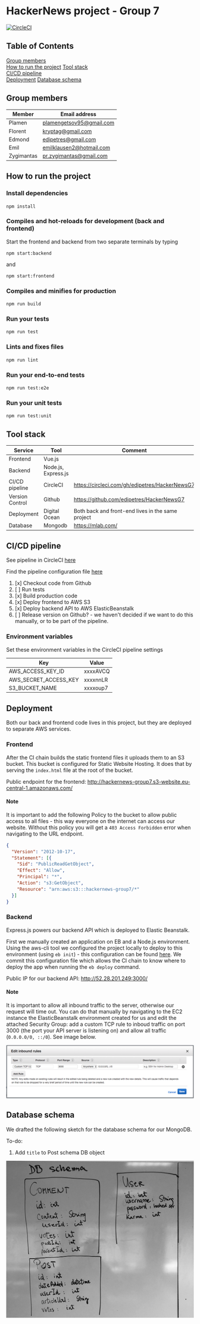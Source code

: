 # HackerNews project - Group 7

[![CircleCI](https://circleci.com/gh/edipetres/HackerNewsG7.svg?style=svg)](https://circleci.com/gh/edipetres/HackerNewsG7)

## Table of Contents  
[Group members](#group-members)  
[How to run the project](#how-to-run-the-project)
[Tool stack](#tool-stack)  
[CI/CD pipeline](#ci/cd-pipeline)  
[Deployment](#deployment)
[Database schema](#database-schema)  

## Group members

| Member     | Email address            |
|------------|--------------------------|
| Plamen     | plamengetsov95@gmail.com |
| Florent    | kryptag@gmail.com        |
| Edmond     | edipetres@gmail.com      |
| Emil       | emilklausen2@hotmail.com |
| Zygimantas | pr.zygimantas@gmail.com  |

## How to run the project

### Install dependencies
```
npm install
```

### Compiles and hot-reloads for development (back and frontend)
Start the frontend and backend from two separate terminals by typing

```
npm start:backend
```

and

```
npm start:frontend
```

### Compiles and minifies for production
```
npm run build
```

### Run your tests
```
npm run test
```

### Lints and fixes files
```
npm run lint
```

### Run your end-to-end tests
```
npm run test:e2e
```

### Run your unit tests
```
npm run test:unit
```

## Tool stack

| Service         | Tool                   | Comment                                           |
|-----------------|------------------------|---------------------------------------------------|
| Frontend        | Vue.js                 |                                                   |
| Backend         | Node.js, Express.js |                                                   |
| CI/CD pipeline  | CircleCI               | https://circleci.com/gh/edipetres/HackerNewsG7    |
| Version Control | Github                 | https://github.com/edipetres/HackerNewsG7         |
| Deployment      | Digital Ocean          | Both back and front-end lives in the same project |
| Database        | Mongodb                | https://mlab.com/                                 |

## CI/CD pipeline

See pipeline in CircleCI [here](https://circleci.com/gh/edipetres/HackerNewsG7)

Find the pipeline configuration file [here](.circleci/config.yml)

1. [x] Checkout code from Github
2. [ ] Run tests
3. [x] Build production code
4. [x] Deploy frontend to AWS S3
5. [x] Deploy backend API to AWS ElasticBeanstalk
6. [ ] Release version on Github? - we haven't decided if we want to do this manually, or to be part of the pipeline.

### Environment variables

Set these environment variables in the CircleCI pipeline settings

| Key | Value |
|-|-|
| AWS_ACCESS_KEY_ID | xxxxAVCQ|
| AWS_SECRET_ACCESS_KEY | xxxxnnLR |
| S3_BUCKET_NAME | xxxxoup7 |

## Deployment

Both our back and frontend code lives in this project, but they are deployed to separate AWS services.

### Frontend

After the CI chain builds the static frontend files it uploads them to an S3 bucket. This bucket is configured for Static Website Hosting. It does that by serving the `index.html` file at the root of the bucket.

Public endpoint for the frontend: http://hackernews-group7.s3-website.eu-central-1.amazonaws.com/

#### Note

It is important to add the following Policy to the bucket to allow public access to all files - this way everyone on the internet can access our website. Without this policy you will get a `403 Access Forbidden` error when navigating to the URL endpoint.

```json
{
  "Version": "2012-10-17",
  "Statement": [{
    "Sid": "PublicReadGetObject",
    "Effect": "Allow",
    "Principal": "*",
    "Action": "s3:GetObject",
    "Resource": "arn:aws:s3:::hackernews-group7/*"
  }]
}
```

### Backend

Express.js powers our backend API which is deployed to Elastic Beanstalk.

First we manually created an application on EB and a Node.js environment. Using the aws-cli tool we configured the project locally to deploy to this environment (using `eb init`) - this configuration can be found [here](.elasticbeanstalk/config.yml). We commit this configuration file which allows the CI chain to know where to deploy the app when running the `eb deploy` command.

Public IP for our backend API: http://52.28.201.249:3000/

#### Note

It is important to allow all inbound traffic to the server, otherwise our request will time out. You can do that manually by navigating to the EC2 instance the ElasticBeanstalk environment created for us and edit the attached Security Group: add a custom TCP rule to inboud traffic on port 3000 (the port your API server is listening on) and allow all traffic (`0.0.0.0/0, ::/0`). See image below.

![Inbound traffic custom TCP rule](docs/ec2-custom-tcp-rule.png)

## Database schema

We drafted the following sketch for the database schema for our MongoDB.

To-do:
1. Add `title` to Post schema DB object

![db sketch](/docs/db-schema-sketch.jpeg)
